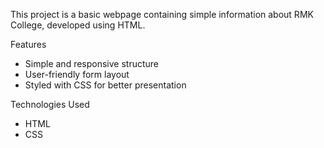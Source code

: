 This project is a basic webpage containing simple information about RMK College, developed using HTML.

Features
- Simple and responsive structure
- User-friendly form layout
- Styled with CSS for better presentation
  
Technologies Used
- HTML
- CSS

